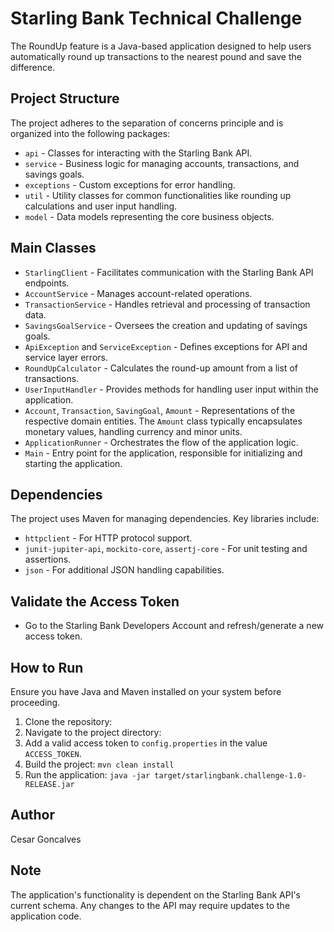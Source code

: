 # Starling Bank Technical Challenge

The RoundUp feature is a Java-based application designed to help users automatically round up transactions to the nearest pound and save the difference.

## Project Structure

The project adheres to the separation of concerns principle and is organized into the following packages:

- `api` - Classes for interacting with the Starling Bank API.
- `service` - Business logic for managing accounts, transactions, and savings goals.
- `exceptions` - Custom exceptions for error handling.
- `util` - Utility classes for common functionalities like rounding up calculations and user input handling.
- `model` - Data models representing the core business objects.

## Main Classes

- `StarlingClient` - Facilitates communication with the Starling Bank API endpoints.
- `AccountService` - Manages account-related operations.
- `TransactionService` - Handles retrieval and processing of transaction data.
- `SavingsGoalService` - Oversees the creation and updating of savings goals.
- `ApiException` and `ServiceException` - Defines exceptions for API and service layer errors.
- `RoundUpCalculator` - Calculates the round-up amount from a list of transactions.
- `UserInputHandler` - Provides methods for handling user input within the application.
- `Account`, `Transaction`, `SavingGoal`, `Amount` - Representations of the respective domain entities. The `Amount` class typically encapsulates monetary values, handling currency and minor units.
- `ApplicationRunner` - Orchestrates the flow of the application logic.
- `Main` - Entry point for the application, responsible for initializing and starting the application.

## Dependencies

The project uses Maven for managing dependencies. Key libraries include:

- `httpclient` - For HTTP protocol support.
- `junit-jupiter-api`, `mockito-core`, `assertj-core` - For unit testing and assertions.
- `json` - For additional JSON handling capabilities.

## Validate the Access Token
- Go to the Starling Bank Developers Account and refresh/generate a new access token.

## How to Run

Ensure you have Java and Maven installed on your system before proceeding.

1. Clone the repository:
2. Navigate to the project directory:
3. Add a valid access token to `config.properties` in the value `ACCESS_TOKEN`.
4. Build the project: `mvn clean install`
5. Run the application: `java -jar target/starlingbank.challenge-1.0-RELEASE.jar`

## Author

Cesar Goncalves

## Note

The application's functionality is dependent on the Starling Bank API's current schema. Any changes to the API may require updates to the application code.